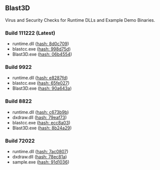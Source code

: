 Blast3D 
---
Virus and Security Checks for Runtime DLLs and Example Demo Binaries.

### Build 111222 (Latest)

- runtime.dll ([hash: 8d0c709](https://www.virustotal.com/gui/file/8d0c709b3f465a97fec98f083b4a4dac70b8e37fd78ec5b7eff372b13951c88e/detection))
- blastcc.exe ([hash: 998d75d](https://www.virustotal.com/gui/file/998d75d12bf076c1a0f7ecc45224dafbf6dbc5ed78d299b08aedbdc096b54c25/detection))
- Blast3D.exe ([hash: 06b4554](https://www.virustotal.com/gui/file/06b4554edff662853c9d8e2743123a77e58683c4293913166a9bc711f54e3653/detection))

### Build 9922

- runtime.dll ([hash: e8287fd](https://www.virustotal.com/gui/file/e8287fd0db53cf3447ba86e4d4397b75cce3360404dc962e4f2fe65386a0bae2/detection))
- blastcc.exe ([hash: 65fe027](https://www.virustotal.com/gui/file/65fe0270d74b28a3b278116fde4ad2712969753951c4ef2dd90295a1b49a3fe5/detection))
- Blast3D.exe ([hash: 90a643a](https://www.virustotal.com/gui/file/90a643a855c1e110b12e1de6aa63c3bcc0b99f7f0e98504bae356e283693e783/detection))

### Build 8822

- runtime.dll ([hash: c673b9b](https://www.virustotal.com/gui/file/c673b9bd8f2ab0147a8c180999a2a13906f13395ef7be15273a2f512eda137ee/detection))
- dxdraw.dll ([hash: 79eaf73](https://www.virustotal.com/gui/file/79eaf73193908cbda1fb75802f6217a066083e9410c860a92a9c086a1b51747b/detection))
- blastcc.exe ([hash: ecc8a03](https://www.virustotal.com/gui/file/ecc8a03800874fa33d9bebfa728a7460cde768964848d46bd96e2473d5d68a7f/detection))
- Blast3D.exe ([hash: 8b24a29](https://www.virustotal.com/gui/file/8b24a29a62437f7d5fabffd0168c64da603d094f519d12cabebbe483bb8ecdd9/detection))

### Build 72022

- runtime.dll ([hash: 7ac0807](https://www.virustotal.com/gui/file/7ac08076892125a72ef3e6f4ab107e1e9de9feb6c4a2e6ca084ec9fe99edb730/detection))
- dxdraw.dll ([hash: 78ec81a](https://www.virustotal.com/gui/file/78ec81a7b6afe675469f82cac285a6067ceae5132ebbd41d9acd4ec24ac2d633/detection))
- sample.exe ([hash: 91d1036](https://www.virustotal.com/gui/file/91d10365dda3b4ac9bde25dc4244896aef46bc525677c534bd5c1642b8e5244c/detection))

